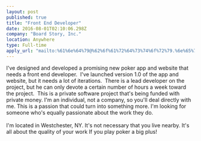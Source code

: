 ```yaml
---
layout: post
published: true
title: "Front End Developer"
date: 2016-08-01T02:10:06.298Z
company: "Board Story, Inc."
location: Anywhere
type: Full-time
apply_url: "mailto:%61%6e%64%79@%62%6f%61%72%64%73%74%6f%72%79.%6e%65%74"
---
```


<div>I&apos;ve designed and developed a promising new poker app and website that needs a front end developer. &#xA0;I&apos;ve launched version 1.0 of the app and website, but it needs a lot of iterations. &#xA0;There is a lead developer on the project, but he can only devote a certain number of hours a week toward the project. &#xA0;This is a private software project that&apos;s being funded with private money. I&apos;m an individual, not a company, so you&apos;ll deal directly with me. This is a passion that could turn into something more. I&apos;m looking for someone who&apos;s equally passionate about the work they do.</div><div class="paragraph_break"><br></div><div>I&apos;m located in Westchester, NY. It&apos;s not necessary that you live nearby. It&apos;s all about the quality of your work If you play poker a big plus!&#xA0;</div>